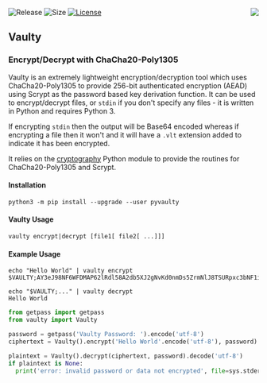 ![Release](https://img.shields.io/github/v/release/cmason3/vaulty)
![Size](https://img.shields.io/github/languages/code-size/cmason3/vaulty?label=size)
[![License](https://img.shields.io/badge/license-MIT-blue.svg)](https://opensource.org/licenses/MIT)
[<img src="https://img.shields.io/pypi/v/pyvaulty.svg" align="right">](https://pypi.python.org/pypi/pyvaulty/)

## Vaulty
### Encrypt/Decrypt with ChaCha20-Poly1305

Vaulty is an extremely lightweight encryption/decryption tool which uses ChaCha20-Poly1305 to provide 256-bit authenticated encryption (AEAD) using Scrypt as the password based key derivation function. It can be used to encrypt/decrypt files, or `stdin` if you don't specify any files - it is written in Python and requires Python 3.

If encrypting `stdin` then the output will be Base64 encoded whereas if encrypting a file then it won't and it will have a `.vlt` extension added to indicate it has been encrypted.

It relies on the [cryptography](https://pypi.org/project/cryptography/) Python module to provide the routines for ChaCha20-Poly1305 and Scrypt.

#### Installation

```
python3 -m pip install --upgrade --user pyvaulty
```

#### Vaulty Usage

```
vaulty encrypt|decrypt [file1[ file2[ ...]]]
```

#### Example Usage

```
echo "Hello World" | vaulty encrypt
$VAULTY;AY3eJ98NF6WFDMAP62lRdl58A2db5XJ2gNvKd0nmDs5ZrmNlJ8TSURpxc3bNF1iGw77dHA==

echo "$VAULTY;..." | vaulty decrypt
Hello World
```

```python
from getpass import getpass
from vaulty import Vaulty

password = getpass('Vaulty Password: ').encode('utf-8')
ciphertext = Vaulty().encrypt('Hello World'.encode('utf-8'), password)

plaintext = Vaulty().decrypt(ciphertext, password).decode('utf-8')
if plaintext is None:
  print('error: invalid password or data not encrypted', file=sys.stderr)
```
